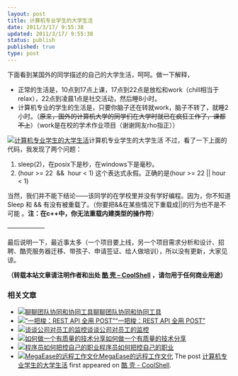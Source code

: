 ```yaml
---
layout: post
title: 计算机专业学生的大学生活
date: 2011/3/17/ 9:55:38
updated: 2011/3/17/ 9:55:38
status: publish
published: true
type: post
---
```


下面看到某国外的同学描述的自己的大学生活，呵呵。做一下解释，


* 正常的生活是，10点到17点上课，17点到22点是放松和work（chill相当于relax），22点到凌晨1点是社交活动，然后睡8小时。
* 计算机专业的学生的生活是，只要你脑子还在转就work，脑子不转了，就睡2小时。（~~原来，国外的计算机大学的同学们在大学时就已在疯狂工作了，课都不上~~）（work是在校的学术作业项目（谢谢网友rho指正））


[![计算机专业学生的大学生活](http://i.imgur.com/4kQAz.jpg "计算机专业学生的大学生活")](http://i.imgur.com/4kQAz.jpg)计算机专业学生的大学生活
不过，看了一下上面的代码，我发现了两个问题：


1. sleep(2)，在posix下是秒，在windows下是毫秒。
2. (hour >= 22  &&  hour < 1) 这个表达式永假。正确的是(hour >= 22 || hour < 1)


当然，我们并不能下结论——该同学的在学校里并没有学好编程。因为，你不知道Sleep 和 && 有没有被重载了。（你要把&&在某些情况下重载成||的行为也不是不可能 。**注：在c++中，你无法重载内建类型的操作符**）


——————


最后说明一下，最近事太多（一个项目要上线，另一个项目需求分析和设计、招聘、酷壳服务器迁移、带孩子、申请签证、给人做培训），所以没有更新，大家见谅。



**（转载本站文章请注明作者和出处 [酷 壳 – CoolShell](https://coolshell.cn/) ，请勿用于任何商业用途）**



### 相关文章

* [![聊聊团队协同和协同工具](https://coolshell.cn/wp-content/uploads/2022/10/communication-150x150.png)](https://coolshell.cn/articles/22298.html)[聊聊团队协同和协同工具](https://coolshell.cn/articles/22298.html)
* [![“一把梭：REST API 全用 POST”](https://coolshell.cn/wp-content/uploads/2022/02/http_method-150x150.png)](https://coolshell.cn/articles/22173.html)[“一把梭：REST API 全用 POST”](https://coolshell.cn/articles/22173.html)
* [![谈谈公司对员工的监控](https://coolshell.cn/wp-content/uploads/2022/02/monitoring-150x150.jpeg)](https://coolshell.cn/articles/22157.html)[谈谈公司对员工的监控](https://coolshell.cn/articles/22157.html)
* [![如何做一个有质量的技术分享](https://coolshell.cn/wp-content/uploads/2021/07/knowledge_sharing-300x169-1-150x150.jpeg)](https://coolshell.cn/articles/21589.html)[如何做一个有质量的技术分享](https://coolshell.cn/articles/21589.html)
* [![程序员如何把控自己的职业](https://coolshell.cn/wp-content/uploads/2020/08/programmer.01-e1596792460687-150x150.png)](https://coolshell.cn/articles/20977.html)[程序员如何把控自己的职业](https://coolshell.cn/articles/20977.html)
* [![MegaEase的远程工作文化](https://coolshell.cn/wp-content/uploads/2020/01/remote-150x150.jpg)](https://coolshell.cn/articles/20765.html)[MegaEase的远程工作文化](https://coolshell.cn/articles/20765.html)
The post [计算机专业学生的大学生活](https://coolshell.cn/articles/3928.html) first appeared on [酷 壳 - CoolShell](https://coolshell.cn).